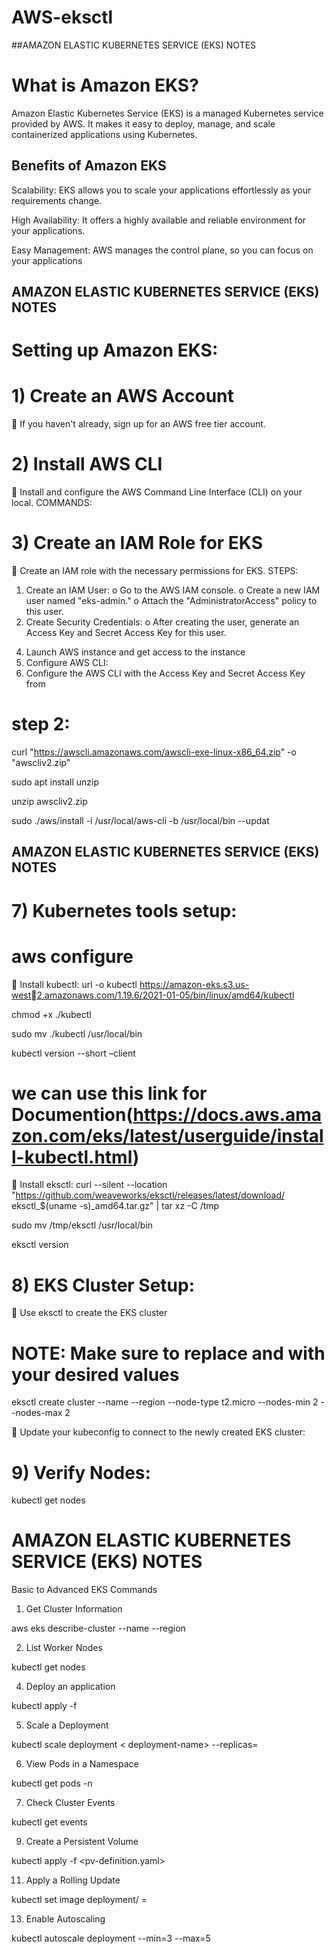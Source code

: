 # AWS-eksctl

##AMAZON ELASTIC KUBERNETES SERVICE (EKS) NOTES
# What is Amazon EKS?

 Amazon Elastic Kubernetes Service (EKS) is a managed Kubernetes service provided 
by AWS. It makes it easy to deploy, manage, and scale containerized applications 
using Kubernetes.

## Benefits of Amazon EKS 

Scalability: EKS allows you to scale your applications effortlessly as your 
requirements change.

High Availability: It offers a highly available and reliable environment for your 
applications.

Easy Management: AWS manages the control plane, so you can focus on your 
applications


 
## AMAZON ELASTIC KUBERNETES SERVICE (EKS) NOTES

# Setting up Amazon EKS:

# 1) Create an AWS Account

 If you haven't already, sign up for an AWS free tier account.

# 2) Install AWS CLI

 Install and configure the AWS Command Line Interface (CLI) on your 
local.
COMMANDS:

# 3) Create an IAM Role for EKS
 Create an IAM role with the necessary permissions for EKS.
STEPS:
1. Create an IAM User:
o Go to the AWS IAM console.
o Create a new IAM user named "eks-admin."
o Attach the "AdministratorAccess" policy to this user.
2. Create Security Credentials:
o After creating the user, generate an Access Key and Secret Access 
Key for this user.
4) Launch AWS instance and get access to the instance
5) Configure AWS CLI:
6) Configure the AWS CLI with the Access Key and Secret Access Key from 

# step 2:

curl "https://awscli.amazonaws.com/awscli-exe-linux-x86_64.zip" -o "awscliv2.zip"

sudo apt install unzip

unzip awscliv2.zip

sudo ./aws/install -i /usr/local/aws-cli -b /usr/local/bin --updat

## AMAZON ELASTIC KUBERNETES SERVICE (EKS) NOTES
# 7) Kubernetes tools setup:
   # aws configure
 Install kubectl:
url -o kubectl https://amazon-eks.s3.us-west2.amazonaws.com/1.19.6/2021-01-05/bin/linux/amd64/kubectl 

chmod +x ./kubectl

sudo mv ./kubectl /usr/local/bin

kubectl version --short –client
# we can use this link for Documention(https://docs.aws.amazon.com/eks/latest/userguide/install-kubectl.html)

 Install eksctl:
curl --silent --location 
"https://github.com/weaveworks/eksctl/releases/latest/download/
eksctl_$(uname -s)_amd64.tar.gz" | tar xz -C /tmp

sudo mv /tmp/eksctl /usr/local/bin

eksctl version

# 8) EKS Cluster Setup:

 Use eksctl to create the EKS cluster

# NOTE: Make sure to replace <cluster-name> and <region> with your desired values

eksctl create cluster --name <cluster-name> --region <region> --node-type 
t2.micro --nodes-min 2 --nodes-max 2

 Update your kubeconfig to connect to the newly created EKS cluster:

# 9) Verify Nodes:

kubectl get nodes

# AMAZON ELASTIC KUBERNETES SERVICE (EKS) NOTES

Basic to Advanced EKS Commands 

1. Get Cluster Information

aws eks describe-cluster --name <cluster-name> --region <region>

2. List Worker Nodes

kubectl get nodes

4. Deploy an application

kubectl apply -f <yaml-file>

5. Scale a Deployment

 kubectl scale deployment < deployment-name> --replicas=<number>
 
6. View Pods in a Namespace

kubectl get pods -n <namespace>

7. Check Cluster Events

kubectl get events

9. Create a Persistent Volume

kubectl apply -f <pv-definition.yaml>

11. Apply a Rolling Update

kubectl set image deployment/<deployment-name> <container-name>=<new-image>

13. Enable Autoscaling

kubectl autoscale deployment <deployment-name> --min=3 --max=5


